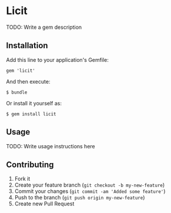 # Licit

TODO: Write a gem description

## Installation

Add this line to your application's Gemfile:

    gem 'licit'

And then execute:

    $ bundle

Or install it yourself as:

    $ gem install licit

## Usage

TODO: Write usage instructions here

## Contributing

1. Fork it
2. Create your feature branch (`git checkout -b my-new-feature`)
3. Commit your changes (`git commit -am 'Added some feature'`)
4. Push to the branch (`git push origin my-new-feature`)
5. Create new Pull Request
